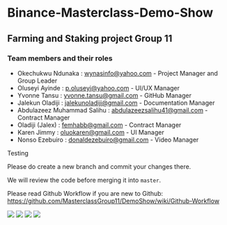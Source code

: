# Binance-Masterclass-Demo-Show

## Farming and Staking project Group 11

### Team members and their roles
- Okechukwu Ndunaka : wynasinfo@yahoo.com - Project Manager and Group Leader
- Oluseyi Ayinde : p.oluseyi@yahoo.com - UI/UX Manager
- Yvonne Tansu : yvonne.tansu@gmail.com - GitHub Manager
- Jalekun Oladiji : jalekunoladiji@gmail.com - Documentation Manager
- Abdulazeez Muhammad Salihu : abdulazeezsalihu41@gmail.com - Contract Manager
- Oladiji (Jalex) : femhabb@gmail.com - Contract Manager
- Karen Jimmy : oluokaren@gmail.com - UI Manager
- Nonso Ezebuiro : donaldezebuiro@gmail.com - Video Manager

Testing

Please do create a new branch and commit your changes there.

We will review the code before merging it into `master`. 

Please read Github Workflow if you are new to Github:
https://github.com/MasterclassGroup11/DemoShow/wiki/Github-Workflow

<img src="https://res.cloudinary.com/rogong/image/upload/v1618902556/top.png" />

<img src="https://res.cloudinary.com/rogong/image/upload/v1618902540/staking2.png" />

<img src="https://res.cloudinary.com/rogong/image/upload/v1618512180/team.png" />

<img src="https://res.cloudinary.com/rogong/image/upload/v1617952462/footer-fluid.png" />
